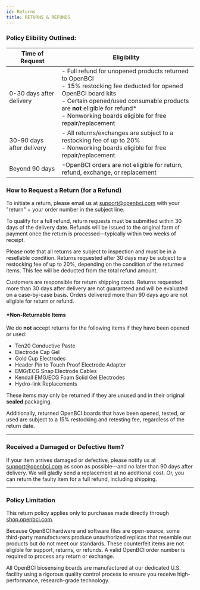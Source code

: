 ```yaml
---
id: Returns
title: RETURNS & REFUNDS
---
```



### Policy Elibility Outlined:

| Time of Request | Eligibility |
| ---------------- | --------------- |
| 0-30 days after delivery | - Full refund for unopened products returned to OpenBCI <br/> - 15% restocking fee deducted for opened OpenBCI board kits <br/> - Certain opened/used consumable products are **not** eligible for refund* <br/>  - Nonworking boards eligible for free repair/replacement |
| 30-90 days after delivery | - All returns/exchanges are subject to a restocking fee of up to 20% <br/> - Nonworking boards eligible for free repair/replacement |
| Beyond 90 days | -OpenBCI orders are not eligible for return, refund, exchange, or replacement |

### How to Request a Return (for a Refund)
To initiate a return, please email us at [support@openbci.com](mailto:support@openbci.com) with your "return" + your order number in the subject line. 

To qualify for a full refund, return requests must be submitted within 30 days of the delivery date. Refunds will be issued to the original form of payment once the return is processed—typically within two weeks of receipt.

Please note that all returns are subject to inspection and must be in a resellable condition. Returns requested after 30 days may be subject to a restocking fee of up to 20%, depending on the condition of the returned items. This fee will be deducted from the total refund amount.

Customers are responsible for return shipping costs. Returns requested more than 30 days after delivery are not guaranteed and will be evaluated on a case-by-case basis. Orders delivered more than 90 days ago are not eligible for return or refund.

#### *Non-Returnable Items
We do **not** accept returns for the following items if they have been opened or used:
* Ten20 Conductive Paste
* Electrode Cap Gel
* Gold Cup Electrodes
* Header Pin to Touch Proof Electrode Adapter
* EMG/ECG Snap Electrode Cables
* Kendall EMG/ECG Foam Solid Gel Electrodes
* Hydro-link Replacements

These items may only be returned if they are unused and in their original **sealed** packaging.

Additionally, returned OpenBCI boards that have been opened, tested, or used are subject to a 15% restocking and retesting fee, regardless of the return date.

---

### Received a Damaged or Defective Item?

If your item arrives damaged or defective, please notify us at [support@openbci.com](mailto:support@openbci.com) as soon as possible—and no later than 90 days after delivery. We will gladly send a replacement at no additional cost. Or, you can return the faulty item for a full refund, including shipping.

--- 

### Policy Limitation

This return policy applies only to purchases made directly through [shop.openbci.com](https://shop.openbci.com/collections/frontpage).

Because OpenBCI hardware and software files are open-source, some third-party manufacturers produce unauthorized replicas that resemble our products but do not meet our standards. These counterfeit items are not eligible for support, returns, or refunds. A valid OpenBCI order number is required to process any return or exchange.

All OpenBCI biosensing boards are manufactured at our dedicated U.S. facility using a rigorous quality control process to ensure you receive high-performance, research-grade technology.

